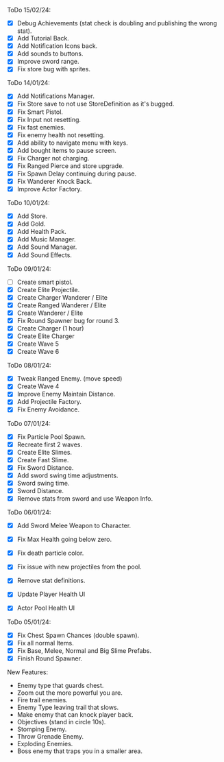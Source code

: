 ﻿ToDo 15/02/24:

- [x] Debug Achievements (stat check is doubling and publishing the wrong stat).
- [x] Add Tutorial Back.
- [x] Add Notification Icons back.
- [x] Add sounds to buttons.
- [x] Improve sword range.
- [x] Fix store bug with sprites.

ToDo 14/01/24:

- [x] Add Notifications Manager.
- [x] Fix Store save to not use StoreDefinition as it's bugged.
- [x] Fix Smart Pistol.
- [x] Fix Input not resetting.
- [x] Fix fast enemies.
- [x] Fix enemy health not resetting.
- [x] Add ability to navigate menu with keys.
- [x] Add bought items to pause screen.
- [x] Fix Charger not charging.
- [x] Fix Ranged Pierce and store upgrade.
- [x] Fix Spawn Delay continuing during pause.
- [x] Fix Wanderer Knock Back.
- [x] Improve Actor Factory.
 
ToDo 10/01/24:

- [x] Add Store.
- [x] Add Gold.
- [x] Add Health Pack.
- [x] Add Music Manager.
- [x] Add Sound Manager.
- [x] Add Sound Effects.

ToDo 09/01/24:

- [ ] Create smart pistol.
- [x] Create Elite Projectile.
- [x] Create Charger Wanderer / Elite
- [x] Create Ranged Wanderer / Elite
- [x] Create Wanderer / Elite
- [x] Fix Round Spawner bug for round 3.
- [x] Create Charger (1 hour)
- [x] Create Elite Charger
- [x] Create Wave 5
- [x] Create Wave 6

ToDo 08/01/24:

- [x] Tweak Ranged Enemy. (move speed)
- [x] Create Wave 4
- [x] Improve Enemy Maintain Distance.
- [x] Add Projectile Factory.
- [x] Fix Enemy Avoidance.

ToDo 07/01/24:

- [x] Fix Particle Pool Spawn.
- [x] Recreate first 2 waves.
- [x] Create Elite Slimes.
- [x] Create Fast Slime.
- [x] Fix Sword Distance.
- [x] Add sword swing time adjustments.
- [x] Sword swing time.
- [x] Sword Distance.
- [x] Remove stats from sword and use Weapon Info.

ToDo 06/01/24:

- [x] Add Sword Melee Weapon to Character.
- [x] Fix Max Health going below zero.
- [x] Fix death particle color.
- [x] Fix issue with new projectiles from the pool. 
- [x] Remove stat definitions.

- [x] Update Player Health UI
- [x] Actor Pool Health UI

ToDo 05/01/24:

- [x] Fix Chest Spawn Chances (double spawn).
- [x] Fix all normal Items.
- [x] Fix Base, Melee, Normal and Big Slime Prefabs.
- [x] Finish Round Spawner.

New Features:

- Enemy type that guards chest.
- Zoom out the more powerful you are.
- Fire trail enemies.
- Enemy Type leaving trail that slows.
- Make enemy that can knock player back.
- Objectives (stand in circle 10s).
- Stomping Enemy.
- Throw Grenade Enemy.
- Exploding Enemies.
- Boss enemy that traps you in a smaller area.





